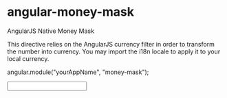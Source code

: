 angular-money-mask
==================

AngularJS Native Money Mask

This directive relies on the AngularJS currency filter in order to transform the number into currency. You may import the i18n locale to apply it to your local currency.

angular.module("yourAppName", "money-mask");

<input type="text" ng-model="value" money-mask/>